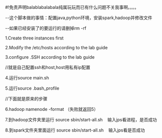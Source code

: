 #!免责声明balablabalabala纯属玩玩而已有什么问题不关我事啊。。。。

--这个脚本做的事情：配置java,python环境，安装spark,hadoop并修改文件

--如果已经安装了的要运行的请删掉rm -rf

1.Create three instances first

2.Modify the /etc/hosts according to the lab guide

3.configure .SSH according to the lab guide

//就是自己配置ssh和host,host用私有ip配置

4.运行source main.sh

5.运行source .bash_profile

//下面就是原来的步骤

6.hadoop namenode -format （失败就返回5）

7.到hadoop文件夹里运行 source sbin/start-all.sh    输入jps看进程，是否成功

8.到spark文件夹里面运行 source sbin/start-all.sh    输入jps看是否成功
